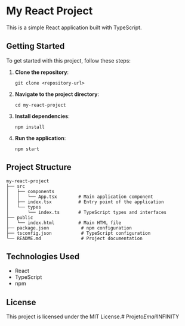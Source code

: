 # My React Project

This is a simple React application built with TypeScript.

## Getting Started

To get started with this project, follow these steps:

1. **Clone the repository**:
   ```
   git clone <repository-url>
   ```

2. **Navigate to the project directory**:
   ```
   cd my-react-project
   ```

3. **Install dependencies**:
   ```
   npm install
   ```

4. **Run the application**:
   ```
   npm start
   ```

## Project Structure

```
my-react-project
├── src
│   ├── components
│   │   └── App.tsx        # Main application component
│   ├── index.tsx          # Entry point of the application
│   └── types
│       └── index.ts       # TypeScript types and interfaces
├── public
│   └── index.html         # Main HTML file
├── package.json            # npm configuration
├── tsconfig.json           # TypeScript configuration
└── README.md               # Project documentation
```

## Technologies Used

- React
- TypeScript
- npm

## License

This project is licensed under the MIT License.#   P r o j e t o _ E m a i l _ I N F I N I T Y  
 